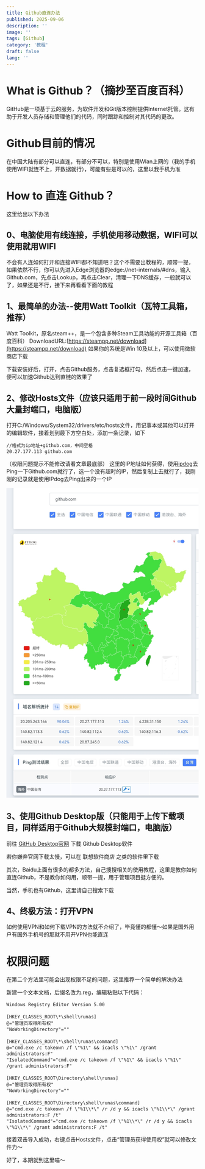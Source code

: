 ```yaml
---
title: Github直连办法
published: 2025-09-06
description: ''
image: ''
tags: [Github]
category: '教程'
draft: false 
lang: ''
---
```

# What is Github？（摘抄至百度百科）
GitHub是一项基于云的服务，为软件开发和Git版本控制提供Internet托管。这有助于开发人员存储和管理他们的代码，同时跟踪和控制对其代码的更改。

# Github目前的情况
在中国大陆有部分可以直连，有部分不可以，特别是使用Wlan上网的（我的手机使用WIFI就连不上，开数据就行），可能有些是可以的，这里以我手机为准

# How to 直连 Github？
这里给出以下办法
## 0、电脑使用有线连接，手机使用移动数据，WIFI可以使用就用WIFI
不会有人连如何打开和连接WIFI都不知道吧？这个不需要出教程的，顺带一提，如果依然不行，你可以先进入Edge浏览器的edge://net-internals/#dns，输入Github.com，先点击Lookup，再点击Clear，清理一下DNS缓存，一般就可以了，如果还是不行，接下来再看看下面的教程


## 1、最简单的办法--使用Watt Toolkit（瓦特工具箱，推荐）
Watt Toolkit，原名steam++，是一个包含多种Steam工具功能的开源工具箱（百度百科）
DownloadURL:[https://steampp.net/download](https://steampp.net/download)
如果你的系统是Win 10及以上，可以使用微软商店下载

下载安装好后，打开，点击Github服务，点击复选框打勾，然后点击一键加速，便可以加速Github达到直链的效果了

## 2、修改Hosts文件（应该只适用于前一段时间Github大量封端口，电脑版）
打开C:/Windows/System32/drivers/etc/hosts文件，用记事本或其他可以打开的编辑软件，接着划到最下方空白处，添加一条记录，如下

```
//格式为ip地址+github.com，中间空格
20.27.177.113 github.com
```

（权限问题提示不能修改请看文章最底部）
这里的IP地址如何获得，使用[ipdog](https://ipdog.cn)去Ping一下Github.com就行了，选一个没有超时的IP，然后复制上去就行了，我刚刚的记录就是使用IPdog去Ping出来的一个IP

![Ping Github](photo/ping.jpg)

## 3、使用Github Desktop版（只能用于上传下载项目，同样适用于Github大规模封端口，电脑版）

前往 [GitHub Desktop官网](https://desktop.github.com/download/) 下载 Github Desktop软件

若你嫌弃官网下载太慢，可以在 联想软件商店 之类的软件里下载

其次，Baidu上面有很多的都多方法，自己搜搜相关的使用教程，这里是教你如何直连Github，不是教你如何用，顺带一提，用于管理项目挺方便的。

当然，手机也有Github，这里请自己搜索下载

## 4、终极方法：打开VPN
如何使用VPN和如何下载VPN的方法就不介绍了，毕竟懂的都懂～如果是国外用户有国外手机号的那就不用开VPN也能直连

# 权限问题
在第二个方法里可能会出现权限不足的问题，这里推荐一个简单的解决办法

新建一个文本文档，后缀名改为.reg，编辑粘贴以下代码：

```
Windows Registry Editor Version 5.00

[HKEY_CLASSES_ROOT\*\shell\runas]
@="管理员取得所有权"
"NoWorkingDirectory"=""

[HKEY_CLASSES_ROOT\*\shell\runas\command]
@="cmd.exe /c takeown /f \"%1\" && icacls \"%1\" /grant administrators:F"
"IsolatedCommand"="cmd.exe /c takeown /f \"%1\" && icacls \"%1\" /grant administrators:F"

[HKEY_CLASSES_ROOT\Directory\shell\runas]
@="管理员取得所有权"
"NoWorkingDirectory"=""

[HKEY_CLASSES_ROOT\Directory\shell\runas\command]
@="cmd.exe /c takeown /f \"%1\\*\" /r /d y && icacls \"%1\\*\" /grant administrators:F /t"
"IsolatedCommand"="cmd.exe /c takeown /f \"%1\\*\" /r /d y && icacls \"%1\\*\" /grant administrators:F /t"
```
接着双击导入成功，右键点击Hosts文件，点击“管理员获得使用权”就可以修改文件力～

好了，本期就到这里喵～